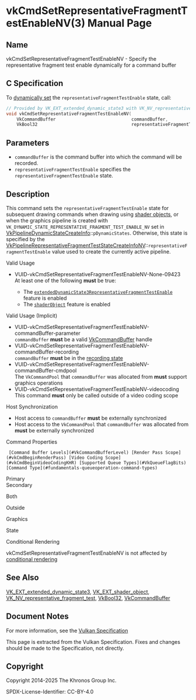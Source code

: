 # vkCmdSetRepresentativeFragmentTestEnableNV(3) Manual Page

## Name

vkCmdSetRepresentativeFragmentTestEnableNV - Specify the representative fragment test enable dynamically for a command buffer



## [](#_c_specification)C Specification

To [dynamically set](https://registry.khronos.org/vulkan/specs/latest/html/vkspec.html#pipelines-dynamic-state) the `representativeFragmentTestEnable` state, call:

```c++
// Provided by VK_EXT_extended_dynamic_state3 with VK_NV_representative_fragment_test, VK_EXT_shader_object with VK_NV_representative_fragment_test
void vkCmdSetRepresentativeFragmentTestEnableNV(
    VkCommandBuffer                             commandBuffer,
    VkBool32                                    representativeFragmentTestEnable);
```

## [](#_parameters)Parameters

- `commandBuffer` is the command buffer into which the command will be recorded.
- `representativeFragmentTestEnable` specifies the `representativeFragmentTestEnable` state.

## [](#_description)Description

This command sets the `representativeFragmentTestEnable` state for subsequent drawing commands when drawing using [shader objects](https://registry.khronos.org/vulkan/specs/latest/html/vkspec.html#shaders-objects), or when the graphics pipeline is created with `VK_DYNAMIC_STATE_REPRESENTATIVE_FRAGMENT_TEST_ENABLE_NV` set in [VkPipelineDynamicStateCreateInfo](https://registry.khronos.org/vulkan/specs/latest/man/html/VkPipelineDynamicStateCreateInfo.html)::`pDynamicStates`. Otherwise, this state is specified by the [VkPipelineRepresentativeFragmentTestStateCreateInfoNV](https://registry.khronos.org/vulkan/specs/latest/man/html/VkPipelineRepresentativeFragmentTestStateCreateInfoNV.html)::`representativeFragmentTestEnable` value used to create the currently active pipeline.

Valid Usage

- [](#VUID-vkCmdSetRepresentativeFragmentTestEnableNV-None-09423)VUID-vkCmdSetRepresentativeFragmentTestEnableNV-None-09423  
  At least one of the following **must** be true:
  
  - The [`extendedDynamicState3RepresentativeFragmentTestEnable`](#features-extendedDynamicState3RepresentativeFragmentTestEnable) feature is enabled
  - The [`shaderObject`](#features-shaderObject) feature is enabled

Valid Usage (Implicit)

- [](#VUID-vkCmdSetRepresentativeFragmentTestEnableNV-commandBuffer-parameter)VUID-vkCmdSetRepresentativeFragmentTestEnableNV-commandBuffer-parameter  
  `commandBuffer` **must** be a valid [VkCommandBuffer](https://registry.khronos.org/vulkan/specs/latest/man/html/VkCommandBuffer.html) handle
- [](#VUID-vkCmdSetRepresentativeFragmentTestEnableNV-commandBuffer-recording)VUID-vkCmdSetRepresentativeFragmentTestEnableNV-commandBuffer-recording  
  `commandBuffer` **must** be in the [recording state](#commandbuffers-lifecycle)
- [](#VUID-vkCmdSetRepresentativeFragmentTestEnableNV-commandBuffer-cmdpool)VUID-vkCmdSetRepresentativeFragmentTestEnableNV-commandBuffer-cmdpool  
  The `VkCommandPool` that `commandBuffer` was allocated from **must** support graphics operations
- [](#VUID-vkCmdSetRepresentativeFragmentTestEnableNV-videocoding)VUID-vkCmdSetRepresentativeFragmentTestEnableNV-videocoding  
  This command **must** only be called outside of a video coding scope

Host Synchronization

- Host access to `commandBuffer` **must** be externally synchronized
- Host access to the `VkCommandPool` that `commandBuffer` was allocated from **must** be externally synchronized

Command Properties

     [Command Buffer Levels](#VkCommandBufferLevel) [Render Pass Scope](#vkCmdBeginRenderPass) [Video Coding Scope](#vkCmdBeginVideoCodingKHR) [Supported Queue Types](#VkQueueFlagBits) [Command Type](#fundamentals-queueoperation-command-types)

Primary  
Secondary

Both

Outside

Graphics

State

Conditional Rendering

vkCmdSetRepresentativeFragmentTestEnableNV is not affected by [conditional rendering](#drawing-conditional-rendering)

## [](#_see_also)See Also

[VK\_EXT\_extended\_dynamic\_state3](https://registry.khronos.org/vulkan/specs/latest/man/html/VK_EXT_extended_dynamic_state3.html), [VK\_EXT\_shader\_object](https://registry.khronos.org/vulkan/specs/latest/man/html/VK_EXT_shader_object.html), [VK\_NV\_representative\_fragment\_test](https://registry.khronos.org/vulkan/specs/latest/man/html/VK_NV_representative_fragment_test.html), [VkBool32](https://registry.khronos.org/vulkan/specs/latest/man/html/VkBool32.html), [VkCommandBuffer](https://registry.khronos.org/vulkan/specs/latest/man/html/VkCommandBuffer.html)

## [](#_document_notes)Document Notes

For more information, see the [Vulkan Specification](https://registry.khronos.org/vulkan/specs/latest/html/vkspec.html#vkCmdSetRepresentativeFragmentTestEnableNV)

This page is extracted from the Vulkan Specification. Fixes and changes should be made to the Specification, not directly.

## [](#_copyright)Copyright

Copyright 2014-2025 The Khronos Group Inc.

SPDX-License-Identifier: CC-BY-4.0